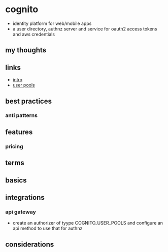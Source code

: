 # cognito

- identity platform for web/mobile apps
- a user directory, authnz server and service for oauth2 access tokens and aws credentials

## my thoughts

## links

- [intro](https://docs.aws.amazon.com/cognito/latest/developerguide/what-is-amazon-cognito.html)
- [user pools](https://docs.aws.amazon.com/cognito/latest/developerguide/cognito-user-identity-pools.html)

## best practices

### anti patterns

## features

### pricing

## terms

## basics

## integrations

### api gateway

- create an authorizer of tyype COGNITO_USER_POOLS and configure an api method to use that for authnz

## considerations
